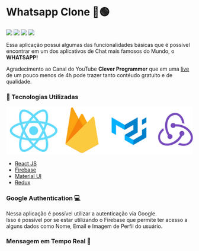 # Whatsapp Clone 💬🟢
![](https://img.shields.io/github/languages/count/LuuizAlves/React_Firebase-Whatsapp) ![](https://img.shields.io/github/languages/top/LuuizAlves/React_Firebase-Whatsapp) ![](https://img.shields.io/github/last-commit/LuuizAlves/React_Firebase-Whatsapp) ![](https://img.shields.io/github/repo-size/LuuizAlves/React_Firebase-Whatsapp)

Essa aplicação possui algumas das funcionalidades básicas que é possível encontrar em um dos aplicativos de Chat mais famosos do Mundo, o <strong>WHATSAPP!</strong>

Agradecimento ao Canal do YouTube <strong>Clever Programmer</strong> que em uma <a href="https://bit.ly/3qIxjch" target="_blank">live</a> de um pouco menos de 4h pode trazer tanto contéudo gratuito e de qualidade.

### 🚀 Tecnologias Utilizadas

<p align="center">
  <img src="https://github.com/LuuizAlves/React_Firebase-Whatsapp/blob/master/github/Techs.png?raw=true" alt="Techs"/>
</p>

- <a target="_blank" href="https://reactjs.org/">React JS</a>
- <a target="_blank" href="https://firebase.google.com/docs">Firebase</a>
- <a target="_blank" href="https://material-ui.com/pt/">Material UI</a>
- <a target="_blank" href="https://redux.js.org/">Redux</a>

### Google Authentication 💻
Nessa aplicação é possível utilizar a autenticação via Google. <br/>
Isso é possível por se estar utilizando o Firebase que permite ter acesso a alguns dados como Nome, Email e Imagem de Perfil do usuário.

### Mensagem em Tempo Real 💬
